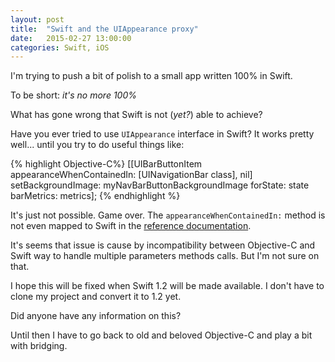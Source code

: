 ```yaml
---
layout: post
title:  "Swift and the UIAppearance proxy"
date:   2015-02-27 13:00:00
categories: Swift, iOS
---
```


I'm trying to push a bit of polish to a small app written 100% in Swift.

To be short: *it's no more 100%* 

What has gone wrong that Swift is not (*yet?*) able to achieve?

Have you ever tried to use `UIAppearance` interface in Swift? It works pretty
well... until you try to do useful things like:

{% highlight Objective-C%}
[[UIBarButtonItem appearanceWhenContainedIn: [UINavigationBar class], nil]
            setBackgroundImage: myNavBarButtonBackgroundImage 
                      forState: state 
                    barMetrics: metrics];
{% endhighlight %}

It's just not possible. Game over. The `appearanceWhenContainedIn:` method
is not even mapped to Swift in the 
[reference documentation](https://developer.apple.com/library/ios/documentation/UIKit/Reference/UIAppearance_Protocol/index.html#//apple_ref/occ/intfcm/UIAppearance/appearanceWhenContainedIn:).

It's seems that issue is cause by incompatibility between Objective-C and Swift way to 
handle multiple parameters methods calls. But I'm not sure on that.

I hope this will be fixed when Swift 1.2 will be made available. 
I don't have to clone my project and convert it to 1.2 yet. 

Did anyone have any information on this?

Until then I have to go back to old and beloved Objective-C and play a bit 
with bridging.
